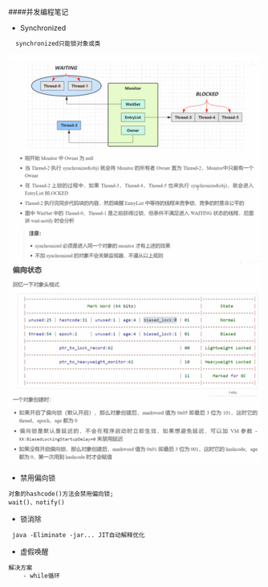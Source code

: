 ####并发编程笔记 
- Synchronized 
```html
  synchronized只能锁对象或类
```
![img.png](img.png)
  ![img_1.png](img_1.png)
  
- 禁用偏向锁
```html
对象的hashcode()方法会禁用偏向锁;
wait()、notify()
```
- 锁消除
```html
 java -Eliminate -jar... JIT自动解释优化
```
- 虚假唤醒
```html
解决方案
    - while循环
```